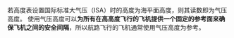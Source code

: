 若高度表设置国际标准大气压（ISA）时的高度为海平面高度，则其读数即为气压高度。
使用气压高度可以**为所有在高高度飞行的飞机提供一个固定的参考面来确保飞机之间的安全间隔**，所以航路飞行的飞机通常使用气压高度为参考。